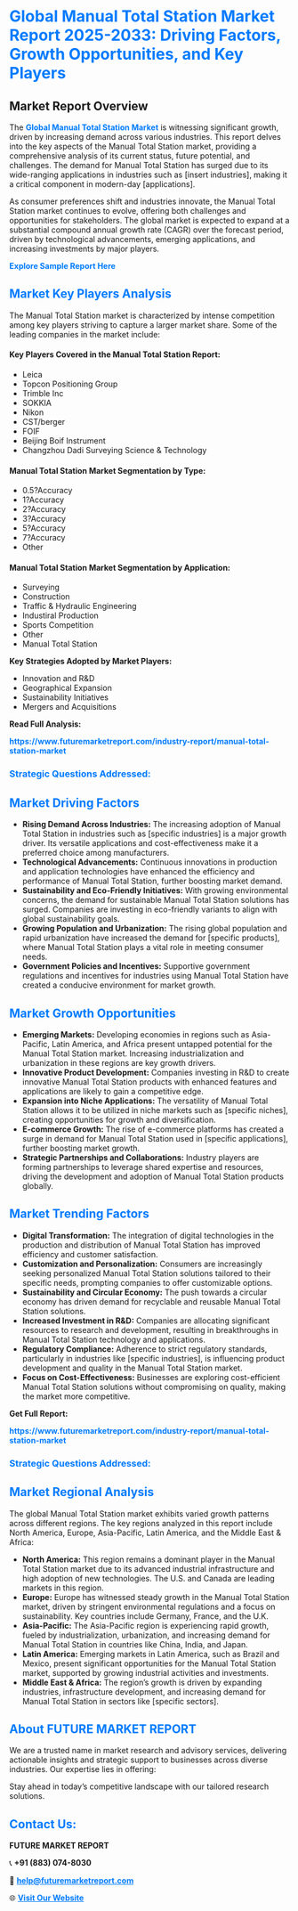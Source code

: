 <h1 style="color: #007BFF;">Global Manual Total Station Market Report 2025-2033: Driving Factors, Growth Opportunities, and Key Players</h1>

<section id="overview">
<h2>Market Report Overview</h2>
<p>The <a href="https://www.futuremarketreport.com/industry-report/manual-total-station-market" style="color: #007BFF; text-decoration: none;"><strong>Global Manual Total Station Market</strong></a> is witnessing significant growth, driven by increasing demand across various industries. This report delves into the key aspects of the Manual Total Station market, providing a comprehensive analysis of its current status, future potential, and challenges. The demand for Manual Total Station has surged due to its wide-ranging applications in industries such as [insert industries], making it a critical component in modern-day [applications].</p>
<p>As consumer preferences shift and industries innovate, the Manual Total Station market continues to evolve, offering both challenges and opportunities for stakeholders. The global market is expected to expand at a substantial compound annual growth rate (CAGR) over the forecast period, driven by technological advancements, emerging applications, and increasing investments by major players.</p>
</section>

<section id="overview">
<p><a href="https://www.futuremarketreport.com/request-sample/reportId=120737" style="color: #007BFF; text-decoration: none;"><strong>Explore Sample Report Here</strong></a></p>
</section>

<section id="key-players">
<h2 style="color: #007BFF;">Market Key Players Analysis</h2>
<p>The Manual Total Station market is characterized by intense competition among key players striving to capture a larger market share. Some of the leading companies in the market include:</p>
<h4>Key Players Covered in the Manual Total Station Report:</h4>
<ul><li>Leica</li><li>Topcon Positioning Group</li><li>Trimble Inc</li><li>SOKKIA</li><li>Nikon</li><li>CST/berger</li><li>FOIF</li><li>Beijing Boif Instrument</li><li>Changzhou Dadi Surveying Science &amp; Technology</li></ul>
<h4>Manual Total Station Market Segmentation by Type:</h4>
<ul><li>0.5?Accuracy</li><li>1?Accuracy</li><li>2?Accuracy</li><li>3?Accuracy</li><li>5?Accuracy</li><li>7?Accuracy</li><li>Other</li></ul>

<h4>Manual Total Station Market Segmentation by Application:</h4>
<ul><li>Surveying</li><li>Construction</li><li>Traffic &amp; Hydraulic Engineering</li><li>Industiral Production</li><li>Sports Competition</li><li>Other</li><li>Manual Total Station</li></ul>
<p><strong>Key Strategies Adopted by Market Players:</strong></p>
<ul>
<li>Innovation and R&D</li>
<li>Geographical Expansion</li>
<li>Sustainability Initiatives</li>
<li>Mergers and Acquisitions</li>
</ul>
</section>

<section>
<p><strong>Read Full Analysis: </strong></p><a href="https://www.futuremarketreport.com/industry-report/manual-total-station-market" style="color: #007BFF; text-decoration: none;"><strong>https://www.futuremarketreport.com/industry-report/manual-total-station-market</strong></a>
<h3 style="color: #007BFF;">Strategic Questions Addressed:</h3>
</section>

<section id="driving-factors">
<h2 style="color: #007BFF;">Market Driving Factors</h2>
<ul>
<li><strong>Rising Demand Across Industries:</strong> The increasing adoption of Manual Total Station in industries such as [specific industries] is a major growth driver. Its versatile applications and cost-effectiveness make it a preferred choice among manufacturers.</li>
<li><strong>Technological Advancements:</strong> Continuous innovations in production and application technologies have enhanced the efficiency and performance of Manual Total Station, further boosting market demand.</li>
<li><strong>Sustainability and Eco-Friendly Initiatives:</strong> With growing environmental concerns, the demand for sustainable Manual Total Station solutions has surged. Companies are investing in eco-friendly variants to align with global sustainability goals.</li>
<li><strong>Growing Population and Urbanization:</strong> The rising global population and rapid urbanization have increased the demand for [specific products], where Manual Total Station plays a vital role in meeting consumer needs.</li>
<li><strong>Government Policies and Incentives:</strong> Supportive government regulations and incentives for industries using Manual Total Station have created a conducive environment for market growth.</li>
</ul>
</section>

<section id="growth-opportunities">
<h2 style="color: #007BFF;">Market Growth Opportunities</h2>
<ul>
<li><strong>Emerging Markets:</strong> Developing economies in regions such as Asia-Pacific, Latin America, and Africa present untapped potential for the Manual Total Station market. Increasing industrialization and urbanization in these regions are key growth drivers.</li>
<li><strong>Innovative Product Development:</strong> Companies investing in R&D to create innovative Manual Total Station products with enhanced features and applications are likely to gain a competitive edge.</li>
<li><strong>Expansion into Niche Applications:</strong> The versatility of Manual Total Station allows it to be utilized in niche markets such as [specific niches], creating opportunities for growth and diversification.</li>
<li><strong>E-commerce Growth:</strong> The rise of e-commerce platforms has created a surge in demand for Manual Total Station used in [specific applications], further boosting market growth.</li>
<li><strong>Strategic Partnerships and Collaborations:</strong> Industry players are forming partnerships to leverage shared expertise and resources, driving the development and adoption of Manual Total Station products globally.</li>
</ul>
</section>

<section id="trending-factors">
<h2 style="color: #007BFF;">Market Trending Factors</h2>
<ul>
<li><strong>Digital Transformation:</strong> The integration of digital technologies in the production and distribution of Manual Total Station has improved efficiency and customer satisfaction.</li>
<li><strong>Customization and Personalization:</strong> Consumers are increasingly seeking personalized Manual Total Station solutions tailored to their specific needs, prompting companies to offer customizable options.</li>
<li><strong>Sustainability and Circular Economy:</strong> The push towards a circular economy has driven demand for recyclable and reusable Manual Total Station solutions.</li>
<li><strong>Increased Investment in R&D:</strong> Companies are allocating significant resources to research and development, resulting in breakthroughs in Manual Total Station technology and applications.</li>
<li><strong>Regulatory Compliance:</strong> Adherence to strict regulatory standards, particularly in industries like [specific industries], is influencing product development and quality in the Manual Total Station market.</li>
<li><strong>Focus on Cost-Effectiveness:</strong> Businesses are exploring cost-efficient Manual Total Station solutions without compromising on quality, making the market more competitive.</li>
</ul>
</section>

<section>
<p><strong>Get Full Report: </strong></p><a href="https://www.futuremarketreport.com/industry-report/manual-total-station-market" style="color: #007BFF; text-decoration: none;"><strong>https://www.futuremarketreport.com/industry-report/manual-total-station-market</strong></a>
<h3 style="color: #007BFF;">Strategic Questions Addressed:</h3>
</section>


<section id="regional-analysis">
<h2 style="color: #007BFF;">Market Regional Analysis</h2>
<p>The global Manual Total Station market exhibits varied growth patterns across different regions. The key regions analyzed in this report include North America, Europe, Asia-Pacific, Latin America, and the Middle East & Africa:</p>
<ul>
<li><strong>North America:</strong> This region remains a dominant player in the Manual Total Station market due to its advanced industrial infrastructure and high adoption of new technologies. The U.S. and Canada are leading markets in this region.</li>
<li><strong>Europe:</strong> Europe has witnessed steady growth in the Manual Total Station market, driven by stringent environmental regulations and a focus on sustainability. Key countries include Germany, France, and the U.K.</li>
<li><strong>Asia-Pacific:</strong> The Asia-Pacific region is experiencing rapid growth, fueled by industrialization, urbanization, and increasing demand for Manual Total Station in countries like China, India, and Japan.</li>
<li><strong>Latin America:</strong> Emerging markets in Latin America, such as Brazil and Mexico, present significant opportunities for the Manual Total Station market, supported by growing industrial activities and investments.</li>
<li><strong>Middle East & Africa:</strong> The region’s growth is driven by expanding industries, infrastructure development, and increasing demand for Manual Total Station in sectors like [specific sectors].</li>
</ul>
</section>

<footer>
<h2 style="color: #007BFF;">About FUTURE MARKET REPORT</h2>
<p>We are a trusted name in market research and advisory services, delivering actionable insights and strategic support to businesses across diverse industries. Our expertise lies in offering:</p>

<p>Stay ahead in today’s competitive landscape with our tailored research solutions.</p>

<h2 style="color: #007BFF;">Contact Us:</h2>
<p><strong>FUTURE MARKET REPORT</strong></p>
<p>📞 <strong>+91 (883) 074-8030</strong></p>
<p>📧 <strong><a href="mailto:help@futuremarketreport.com" style="color: #007BFF;">help@futuremarketreport.com</a></strong></p>
<p>🌐 <strong><a href="https://www.futuremarketreport.com/" style="color: #007BFF;">Visit Our Website</a></strong></p>
</footer>